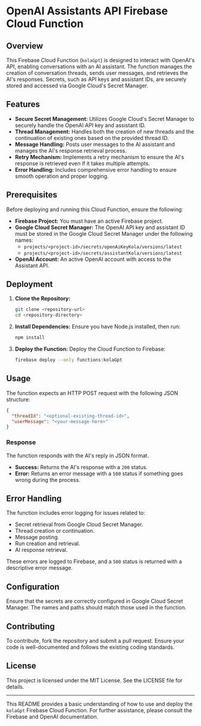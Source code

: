# OpenAI Assistants API Firebase Cloud Function

## Overview

This Firebase Cloud Function (`kolaGpt`) is designed to interact with OpenAI's API, enabling conversations with an AI assistant. The function manages the creation of conversation threads, sends user messages, and retrieves the AI's responses. Secrets, such as API keys and assistant IDs, are securely stored and accessed via Google Cloud's Secret Manager.

## Features

- **Secure Secret Management:** Utilizes Google Cloud's Secret Manager to securely handle the OpenAI API key and assistant ID.
- **Thread Management:** Handles both the creation of new threads and the continuation of existing ones based on the provided thread ID.
- **Message Handling:** Posts user messages to the AI assistant and manages the AI's response retrieval process.
- **Retry Mechanism:** Implements a retry mechanism to ensure the AI's response is retrieved even if it takes multiple attempts.
- **Error Handling:** Includes comprehensive error handling to ensure smooth operation and proper logging.

## Prerequisites

Before deploying and running this Cloud Function, ensure the following:

- **Firebase Project:** You must have an active Firebase project.
- **Google Cloud Secret Manager:** The OpenAI API key and assistant ID must be stored in the Google Cloud Secret Manager under the following names:
  - `projects/<project-id>/secrets/openAiKeyKola/versions/latest`
  - `projects/<project-id>/secrets/assistantKola/versions/latest`
- **OpenAI Account:** An active OpenAI account with access to the Assistant API.

## Deployment

1. **Clone the Repository:**
   ```bash
   git clone <repository-url>
   cd <repository-directory>
   ```

2. **Install Dependencies:**
   Ensure you have Node.js installed, then run:
   ```bash
   npm install
   ```

3. **Deploy the Function:**
   Deploy the Cloud Function to Firebase:
   ```bash
   firebase deploy --only functions:kolaGpt
   ```

## Usage

The function expects an HTTP POST request with the following JSON structure:

```json
{
  "threadId": "<optional-existing-thread-id>",
  "userMessage": "<your-message-here>"
}
```

### Response

The function responds with the AI's reply in JSON format.

- **Success:** Returns the AI's response with a `200` status.
- **Error:** Returns an error message with a `500` status if something goes wrong during the process.

## Error Handling

The function includes error logging for issues related to:

- Secret retrieval from Google Cloud Secret Manager.
- Thread creation or continuation.
- Message posting.
- Run creation and retrieval.
- AI response retrieval.

These errors are logged to Firebase, and a `500` status is returned with a descriptive error message.

## Configuration

Ensure that the secrets are correctly configured in Google Cloud Secret Manager. The names and paths should match those used in the function.

## Contributing

To contribute, fork the repository and submit a pull request. Ensure your code is well-documented and follows the existing coding standards.

## License

This project is licensed under the MIT License. See the LICENSE file for details.

---

This README provides a basic understanding of how to use and deploy the `kolaGpt` Firebase Cloud Function. For further assistance, please consult the Firebase and OpenAI documentation.
